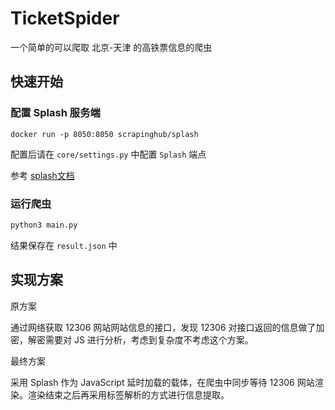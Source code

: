 # TicketSpider

一个简单的可以爬取 北京-天津 的高铁票信息的爬虫

## 快速开始

### 配置 Splash 服务端
``` shell
docker run -p 8050:8050 scrapinghub/splash 
```

配置后请在 ```core/settings.py``` 中配置 ```Splash``` 端点

参考 [splash文档](https://splash-cn-doc.readthedocs.io/zh_CN/latest/scrapy-splash-toturial.html)

### 运行爬虫

``` python
python3 main.py
```

结果保存在 ```result.json``` 中

## 实现方案
原方案

通过网络获取 12306 网站网站信息的接口，发现 12306 对接口返回的信息做了加密，解密需要对 JS 进行分析，考虑到复杂度不考虑这个方案。

最终方案

采用 Splash 作为 JavaScript 延时加载的载体，在爬虫中同步等待 12306 网站渲染。渲染结束之后再采用标签解析的方式进行信息提取。



